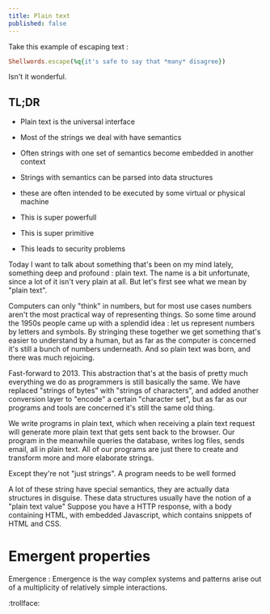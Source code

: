 ```yaml
---
title: Plain text
published: false
---
```


Take this example of escaping text :

````ruby
Shellwords.escape(%q{it's safe to say that *many* disagree})
````

Isn't it wonderful.


## TL;DR

* Plain text is the universal interface
* Most of the strings we deal with have semantics
* Often strings with one set of semantics become embedded in another context
* Strings with semantics can be parsed into data structures
* these are often intended to be executed by some virtual or physical machine

* This is super powerfull
* This is super primitive
* This leads to security problems

Today I want to talk about something that's been on my mind lately, something deep and profound : plain text. The name is a bit unfortunate, since a lot of it isn't very plain at all. But let's first see what we mean by "plain text".

Computers can only "think" in numbers, but for most use cases numbers aren't the most practical way of representing things. So some time around the 1950s people came up with a splendid idea : let us represent numbers by letters and symbols. By stringing these together we get something that's easier to understand by a human, but as far as the computer is concerned it's still a bunch of numbers underneath. And so plain text was born, and there was much rejoicing.

Fast-forward to 2013. This abstraction that's at the basis of pretty much everything we do as programmers is still basically the same. We have replaced "strings of bytes" with "strings of characters", and added another conversion layer to "encode" a certain "character set", but as far as our programs and tools are concerned it's still the same old thing.

We write programs in plain text, which when receiving a plain text request will generate more plain text that gets sent back to the browser. Our program in the meanwhile queries the database, writes log files, sends email, all in plain text. All of our programs are just there to create and transform more and more elaborate strings.

Except they're not "just strings". A program needs to be well formed

A lot of these string have special semantics, they are actually data structures in disguise. These data structures usually have the notion of a "plain text value" Suppose you have a HTTP response, with a body containing HTML, with embedded Javascript, which contains snippets of HTML and CSS.

# Emergent properties

Emergence
: Emergence is the way complex systems and patterns arise out of a multiplicity of relatively simple interactions.

:trollface:

